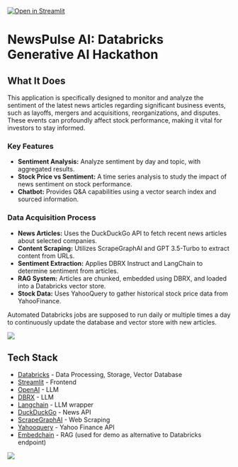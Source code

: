 [![Open in Streamlit](https://static.streamlit.io/badges/streamlit_badge_black_white.svg)](https://newspulseai.streamlit.app/)

# NewsPulse AI: Databricks Generative AI Hackathon

## What It Does
This application is specifically designed to monitor and analyze the sentiment of the latest news articles regarding significant business events, such as layoffs, mergers and acquisitions, reorganizations, and disputes. These events can profoundly affect stock performance, making it vital for investors to stay informed.

### Key Features
- **Sentiment Analysis:** Analyze sentiment by day and topic, with aggregated results.
- **Stock Price vs Sentiment:** A time series analysis to study the impact of news sentiment on stock performance.
- **Chatbot:** Provides Q&A capabilities using a vector search index and sourced information.

### Data Acquisition Process
- **News Articles:** Uses the DuckDuckGo API to fetch recent news articles about selected companies.
- **Content Scraping:** Utilizes ScrapeGraphAI and GPT 3.5-Turbo to extract content from URLs.
- **Sentiment Extraction:** Applies DBRX Instruct and LangChain to determine sentiment from articles.
- **RAG System:** Articles are chunked, embedded using DBRX, and loaded into a Databricks vector store.
- **Stock Data:** Uses YahooQuery to gather historical stock price data from YahooFinance.

Automated Databricks jobs are supposed to run daily or multiple times a day to continuously update the database and vector store with new articles.

<img src="https://i.postimg.cc/hvqBYt93/newspulse.gif"/>

## Tech Stack
- [Databricks]([https://www.databricks.com/]) - Data Processing, Storage, Vector Database
- [Streamlit]([(https://streamlit.io/)]) - Frontend
- [OpenAI](https://www.openai.com/) - LLM
- [DBRX](https://www.databricks.com/blog/introducing-dbrx-new-state-art-open-llm) - LLM
- [Langchain](https://js.langchain.com/docs/) - LLM wrapper
- [DuckDuckGo](https://rapidapi.com/epctex-epctex-default/api/duckduckgo10/) - News API
- [ScrapeGraphAI](https://github.com/VinciGit00/Scrapegraph-ai/tree/main) - Web Scraping
- [Yahooquery](https://yahooquery.dpguthrie.com/) - Yahoo Finance API
- [Embedchain](https://embedchain.ai/) - RAG (used for demo as alternative to Databricks endpoint)


<img src="https://i.postimg.cc/T1HZ62m6/newspulse-architecture.png"/>
